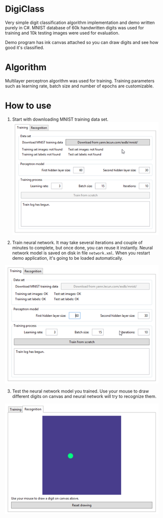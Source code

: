 # DigiClass
Very simple digit classification algorithm implementation and demo written purely in C#.
MNIST database of 60k handwritten digits was used for training and 10k testing images were used for evaluation.

Demo program has ink canvas attached so you can draw digits and see how good it's classified.

# Algorithm
Multilayer perceptron algorithm was used for training. Training parameters such as learning rate, batch size and number of epochs are customizable.

# How to use

1. Start with downloading MNIST training data set.
![Database download](screenshots/1.gif)

2. Train neural network. It may take several iterations and couple of minutes to complete, but once done, you can reuse it instantly. Neural network model is saved on disk in file `network.xml`. When you restart demo application, it's going to be loaded automatically.

![Training](screenshots/2.gif)

3. Test the neural network model you trained. Use your mouse to draw different digits on canvas and neural network will try to recognize them. 

![Canvas](screenshots/3.gif)
